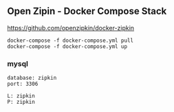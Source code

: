 ## Open Zipin - Docker Compose Stack

https://github.com/openzipkin/docker-zipkin

```
docker-compose -f docker-compose.yml pull
docker-compose -f docker-compose.yml up
```

### mysql

```
database: zipkin
port: 3306

L: zipkin
P: zipkin
```

